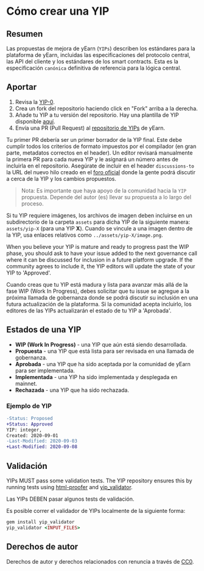 # Cómo crear una YIP

## Resumen

Las propuestas de mejora de yEarn \(`YIPs`\) describen los estándares para la plataforma de yEarn, incluidas las especificaciones del protocolo central, las API del cliente y los estándares de los smart contracts. Esta es la especificación `canónica` definitiva de referencia para la lógica central.

## Aportar

1. Revisa la [YIP-0](https://github.com/iearn-finance/YIPS/blob/master/YIPS/yip-0.md).
2. Crea un fork del repositorio haciendo click en "Fork" arriba a la derecha.
3. Añade tu YIP a tu versión del repositorio. Hay una plantilla de YIP disponible [aquí](https://github.com/iearn-finance/YIPS/blob/master/yip-X.md).
4. Envía una PR \(Pull Request\) al [repositorio de YIPs](https://github.com/iearn-finance/YIPS/) de yEarn.

Tu primer PR debería ser un primer borrador de la YIP final. Este debe cumplir todos los criterios de formato impuestos por el compilador \(en gran parte, metadatos correctos en el header\). Un editor revisará manualmente la primera PR para cada nueva YIP y le asignará un número antes de incluirla en el repositorio. Asegúrate de incluir en el header `discussions-to`  la URL del nuevo hilo creado en el [foro oficial](https://gov.yearn.finance/) donde la gente podrá discutir a cerca de la YIP y los cambios propuestos.

> Nota: Es importante que haya apoyo de la comunidad hacia la `YIP` propuesta. Depende del autor \(es\) llevar su propuesta a lo largo del proceso.

Si tu YIP requiere imágenes, los archivos de imagen deben incluirse en un subdirectorio de la carpeta `assets` para dicha YIP de la siguiente manera: `assets/yip-X` \(para una YIP **X**\). Cuando se vincule a una imagen dentro de la YIP, usa enlaces relativos como `../assets/yip-X/image.png`.

When you believe your YIP is mature and ready to progress past the WIP phase, you should ask to have your issue added to the next governance call where it can be discussed for inclusion in a future platform upgrade. If the community agrees to include it, the YIP editors will update the state of your YIP to 'Approved'.

Cuando creas que tu YIP está madura y lista para avanzar más allá de la fase WIP \(Work In Progress\), debes solicitar que tu issue se agregue a la próxima llamada de gobernanza donde se podrá discutir su inclusión en una futura actualización de la plataforma. Si la comunidad acepta incluirlo, los editores de las YIPs actualizarán el estado de tu YIP a 'Aprobada'.

## Estados de una YIP

* **WIP \(Work In Progress\)** - una YIP que aún está siendo desarrollada.
* **Propuesta** - una YIP que está lista para ser revisada en una llamada de gobernanza.
* **Aprobada** - una YIP que ha sido aceptada por la comunidad de yEarn para ser implementada.
* **Implementada** - una YIP ha sido implementada y desplegada en mainnet.
* **Rechazada** - una YIP que ha sido rechazada.

### Ejemplo de YIP

```diff
-Status: Proposed
+Status: Approved
YIP: integer,
Created: 2020-09-01
-Last-Modified: 2020-09-03
+Last-Modified: 2020-09-08
```

## Validación

YIPs MUST pass some validation tests. The YIP repository ensures this by running tests using [html-proofer](https://rubygems.org/gems/html-proofer) and [yip\_validator](https://rubygems.org/gems/yip_validator).

Las YIPs DEBEN pasar algunos tests de validación.

Es posible correr el validador de YIPs localmente de la siguiente forma:

```ruby
gem install yip_validator
yip_validator <INPUT_FILES>
```

## Derechos de autor

Derechos de autor y derechos relacionados con renuncia a través de [CC0](https://creativecommons.org/publicdomain/zero/1.0/).

